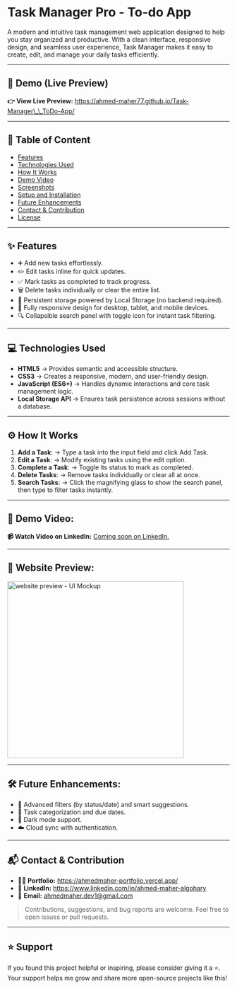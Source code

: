 # **Task Manager Pro - To-do App**

A modern and intuitive task management web application designed to help you stay organized and productive. With a clean interface, responsive design, and seamless user experience, Task Manager makes it easy to create, edit, and manage your daily tasks efficiently.

---

## 🚀 **Demo (Live Preview)**

**👉 View Live Preview:** <a href="https://ahmed-maher77.github.io/Task-Manager__ToDo-App/" title="see the website Live">https://ahmed-maher77.github.io/Task-Manager\_\_ToDo-App/</a>

---

## 📑 **Table of Content**

-   [Features](#features)
-   [Technologies Used](#technologies-used)
-   [How It Works](#how-it-works)
-   [Demo Video](#demo-video)
-   [Screenshots](#screenshots)
-   [Setup and Installation](#setup-and-installation)
-   [Future Enhancements](#future-enhancements)
-   [Contact & Contribution](#contact-&-contribution)
-   [License](#license)

---

## ✨ **Features**

-   ➕ Add new tasks effortlessly.
-   ✏️ Edit tasks inline for quick updates.
-   ✅ Mark tasks as completed to track progress.
-   🗑️ Delete tasks individually or clear the entire list.
-   💾 Persistent storage powered by Local Storage (no backend required).
-   📱 Fully responsive design for desktop, tablet, and mobile devices.
-   🔍 Collapsible search panel with toggle icon for instant task filtering.

---

## 💻 **Technologies Used**

-   **HTML5** → Provides semantic and accessible structure.
-   **CSS3** → Creates a responsive, modern, and user-friendly design.
-   **JavaScript (ES6+)** → Handles dynamic interactions and core task management logic.
-   **Local Storage API** → Ensures task persistence across sessions without a database.

---

## ⚙️ **How It Works**

1. **Add a Task**: → Type a task into the input field and click Add Task.
2. **Edit a Task**: → Modify existing tasks using the edit option.
3. **Complete a Task**: → Toggle its status to mark as completed.
4. **Delete Tasks**: → Remove tasks individually or clear all at once.
5. **Search Tasks**: → Click the magnifying glass to show the search panel, then type to filter tasks instantly.

---

## 🎥 **Demo Video:**

**📹 Watch Video on LinkedIn:** <a href="" target="_blank">Coming soon on LinkedIn.</a>

---

## 👀 Website Preview:

<a href="https://ahmed-maher77.github.io/Task-Manager__ToDo-App/" title="demo">
  <img src="https://github.com/user-attachments/assets/a22aaf78-e98d-4a64-9ea3-18fc6be6de6d" alt="website preview - UI Mockup" width="400">
</a>

---

## 🛠️ Future Enhancements:

-   🧭 Advanced filters (by status/date) and smart suggestions.
-   📅 Task categorization and due dates.
-   🌙 Dark mode support.
-   ☁️ Cloud sync with authentication.

---

## 📬 Contact & Contribution

-   🧑‍💻 **Portfolio:** <a href="https://ahmedmaher-portfolio.vercel.app/" title="See My Portfolio">https://ahmedmaher-portfolio.vercel.app/</a>
-   🔗 **LinkedIn:** <a href="https://www.linkedin.com/in/ahmed-maher-algohary" title="Contact via LinkedIn">https://www.linkedin.com/in/ahmed-maher-algohary</a>
-   📧 **Email:** <a href="mailto:ahmedmaher.dev1@gmail.com" title="Contact via Email">ahmedmaher.dev1@gmail.com</a>

> Contributions, suggestions, and bug reports are welcome. Feel free to open issues or pull requests.

---

## ⭐ Support

If you found this project helpful or inspiring, please consider giving it a ⭐. Your support helps me grow and share more open-source projects like this!
